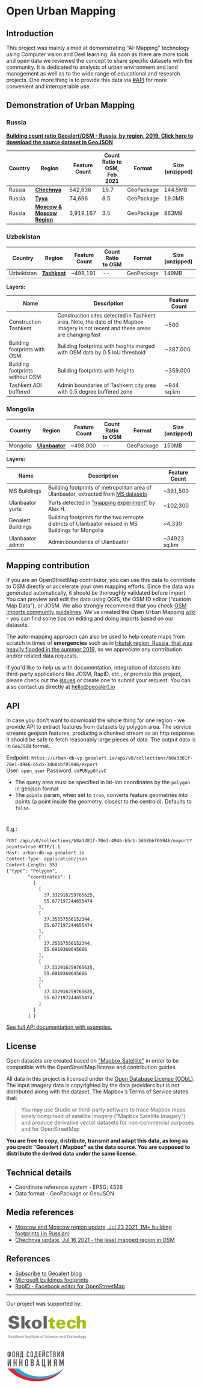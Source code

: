 # Open Urban Mapping

Introduction
------------
This project was mainly aimed at demonstrating "AI-Mapping" technology using Computer vision and Deel learning. As soon as there are more tools and open data we reviewed the concept to share specific datasets with the community. It is dedicated to analysts of urban environment and land management as well as to the wide range of educational and resesrch projects. One more thing is to provide this data via [#API](#API) for more convenient and interoperable use.

## Demonstration of Urban Mapping

### Russia ###

[**Building count ratio Geoalert/OSM - Russia, by region, 2019. Click here to download the source dataset in GeoJSON**](https://github.com/Geoalert/urban-mapping/blob/master/russia_regions_stats.geojson)


|Country|Region|Feature Count| Count Ratio to OSM, Feb 2021| Format | Size (unzipped) |
|-------------|------------|----------|----------|-----------|------------|
|Russia|[**Chechnya**](https://filebrowser.aeronetlab.space/s/hj9NzpVuZLu16LU/download)| 542,636| 15.7 | GeoPackage | 144.5MB |
|Russia|[**Tyva**](https://filebrowser.aeronetlab.space/s/AE2iIxGN8UoYfOU/download)| 74,696| 8.5 | GeoPackage | 19.0MB |
|Russia|[**Moscow & Moscow Region**](https://filebrowser.aeronetlab.space/s/9XRq7kvRQSreQu2/download)| 3,919,167 | 3.5 | GeoPackage | 863MB |

### Uzbekistan ###

|Country|Region|Feature Count| Count Ratio to OSM| Format | Size (unzipped) |
|-------------|------------|----------|----------|-----------|------------|
|Uzbekistan|[**Tashkent**](https://filebrowser.aeronetlab.space/s/eVanE4T9AIR46TY/download)| ~498,191| -- | GeoPackage | 149MB |

**Layers:**

|Name|Description|Feature Count|
|-------------|------------|----------|
|Construction Tashkent| Construction sites detected in Tashkent area. Note, the date of the Mapbox imagery is not recent and these areas are changing fast | ~500|
|Building footprints with OSM| Building footprints with heights merged with OSM data by 0.5 IoU threshold | ~387.000|
|Building footprints without OSM| Building footprints with heights | ~359.000|
|Tashkent AOI buffered| Admin boundaries of Tashkent city area with 0.5 degree buffered zone | ~944 sq.km|

### Mongolia ###

|Country|Region|Feature Count| Count Ratio to OSM| Format | Size (unzipped) |
|-------------|------------|----------|----------|-----------|------------|
|Mongolia|[**Ulanbaator**](https://filebrowser.aeronetlab.space/s/eVanE4T9AIR46TY/download)| ~498,000| -- | GeoPackage | 150MB |

**Layers:**

|Name|Description|Feature Count|
|-------------|------------|----------|
|MS Buildings| Building footprints of metropolitan area of Ulanbaator, extracted from [MS datasets](https://github.com/microsoft/GlobalMLBuildingFootprints) | ~391,500|
|Ulanbaator yurts| Yurts detected in ["mapping experiment"](https://github.com/aliaksandr960/ulaanbaatar_yurts) by Alex H.| ~102,300|
|Geoalert Buildings| Building footprints for the two remopte districts of Ulanbaator missed in MS Buildings for Mongolia| ~4,330|
|Ulanbaator admin| Admin boundaries of Ulanbaator | ~34923 sq.km|

## Mapping contribution

If you are an OpenStreetMap contributor, you can use this data to contribute to OSM directly or accelerate your own mapping efforts. Since the data was generated automatically, it should be thoroughly validated before import. You can preview and edit the data using QGIS, the OSM ID editor ("custom Map Data"), or JOSM. We also strongly recommend that you check [OSM imports community guidelines](https://wiki.openstreetmap.org/wiki/Import/Guidelines).
We've created the Open Urban Mapping [wiki](https://wiki.openstreetmap.org/wiki/Geoalert_Open_Urban_Mapping) - you can find some tips on editing and doing imports based on our datasets.

The auto-mapping approach can also be used to help create maps from scratch in times of **emergencies** such as in [Irkutsk region, Russia, that was heavily flooded in the summer 2019](https://geoalert.github.io/Irkutsk-flood/), so we appreciate any contribution and/or related data requests.

If you'd like to help us with documentation, integration of datasets into third-party applications like JOSM, RapID, etc., or promote this project, please check out the [issues](https://github.com/Geoalert/urban-mapping/issues) or create one to submit your request. You can also contact us directly at [hello@geoalert.io](mailto:hello@geoalert.io)


## API

In case you don't want to downloald the whole thing for one region - we provide API to extract features from datasets by polygon area. 
The service streams geojson features, producing a chunked stream as an http response. It should be safe to fetch reasonably large pieces of data. The output data is in `GeoJSON` format.

Endpoint: `https://urban-db-vp.geoalert.io/api/v0/collections/b8a3381f-70e1-4946-b5cb-3d68bbf05946/export`  
User: `open_user`
Password: `ddPUNyp6fzvC`  


*  The query area must be specified in lat-lon coordinates by the `polygon` in geojson format  
*  The `points` param, when set to `true`, converts feature geometries into points (a point inside the geometry, closest to the centroid). Defaults to `false`.

#
E.g.:  

```http
POST /api/v0/collections/b8a3381f-70e1-4946-b5cb-3d68bbf05946/export?points=true HTTP/1.1
Host: urban-db-vp.geoalert.io
Content-Type: application/json
Content-Length: 553
{"type": "Polygon",
        "coordinates": [
          [
            [
              37.332916259765625,
              55.677197244655474
            ],
            [
              37.35557556152344,
              55.677197244655474
            ],
            [
              37.35557556152344,
              55.6910360645666
            ],
            [
              37.332916259765625,
              55.6910360645666
            ],
            [
              37.332916259765625,
              55.677197244655474
            ]
          ]
        ] }
``` 

[See full API documentation with examples.](https://documenter.getpostman.com/view/5400715/TzmBEZwG#7efdc10c-827e-47c8-b9ea-382933a67364)


## License

Open datasets are created based on ["Mapbox Satellite"](https://www.mapbox.com/maps/satellite) in order to be compatible with the OpenStreetMap license and contribution guides.

All data in this project is licensed under the [Open Database License (ODbL)](https://opendatacommons.org/licenses/odbl/).
The input imagery data is copyrighted by the data providers but is not distributed along with the dataset. 
The Mapbox's Terms of Service states that:

>You may use Studio or third-party software to trace Mapbox maps solely comprised of satellite imagery ("Mapbox Satellite Imagery") and produce derivative vector datasets for non-commercial purposes and for OpenStreetMap

**You are free to copy, distribute, transmit and adapt this data, as long as you credit "Geoalert / Mapbox" as the data source. You are supposed to distribute the derived data under the same license.**

## Technical details
* Coordinate reference system - EPSG: 4326
* Data format - GeoPackage or GeoJSON

## Media references
* [Moscow and Moscow region update, Jul 23 2021: 1M+ building footprints (in Russian)](https://geoalert.medium.com/open-urban-mapping-api-%D0%BC%D0%BE%D1%81%D0%BA%D0%BE%D0%B2%D1%81%D0%BA%D0%B0%D1%8F-%D0%BE%D0%B1%D0%BB%D0%B0%D1%81%D1%82%D1%8C-%D0%B8-%D0%BC%D0%BE%D1%81%D0%BA%D0%B2%D0%B0-92dd36fb56dd)
* [Chechnya update, Jul 16 2021 - the least mapped region in OSM](https://geoalert.medium.com/open-urban-mapping-update-chechnya-and-tyva-40798c127265)

## References
* [Subscribe to Geoalert blog](https://medium.com/@geoalert)
* [Microsoft buildings footprints](https://github.com/microsoft/USBuildingFootprints)
* [RapID - Facebook editor for OpenStreetMap](https://github.com/facebookincubator/RapiD)
---------------------------
Our project was supported by: 


[![Skolkovo Institute of Science and Technology](src/images/logo-skoltech.png)](https://www.skoltech.ru/en)

[![Russian Innovation Promotion Fund](src/images/logo-fasie.png)](https://fasie.ru/)
